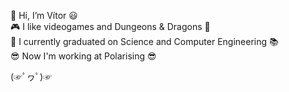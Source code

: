 👋 Hi, I’m Vítor 😃 <br>
🎮 I like videogames and Dungeons & Dragons 🐲<br>
🌱 I currently graduated on Science and Computer Engineering 📚 <br>
😎 Now I'm working at Polarising 😎 <br>

(☞ﾟヮﾟ)☞
